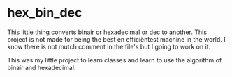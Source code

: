 # hex_bin_dec

This little thing converts binair or hexadecimal or dec to another.
This project is not made for being the best en efficiëntest machine in the world. 
I know there is not mutch comment in the file's but I going to work on it.

This was my little project to learn classes and learn to use the algorithm of binair and hexadecimal.
